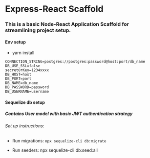 # Express-React Scaffold

### This is a basic Node-React Application Scaffold for streamlining project setup.

#### Env setup

- yarn install

```
CONNECTION_STRING=postgres://postgres:password@host:port/db_name
DB_USE_SSL=false
secretOrKey=1234xxxx
DB_HOST=host
DB_PORT=port
DB_NAME=db_name
DB_PASSWORD=password
DB_USERNAME=username
```

#### Sequelize db setup

##### Contains User model with basic JWT authentication strategy

###### Set up instructions:

- Run migrations: `npx sequelize-cli db:migrate`

- Run seeders: npx sequelize-cli db:seed:all